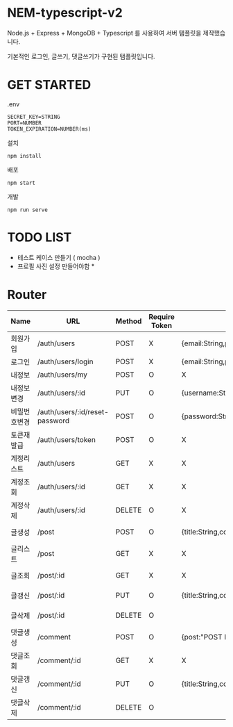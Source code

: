 # NEM-typescript-v2

Node.js + Express + MongoDB + Typescript 를 사용하여 서버 탬플릿을 제작했습니다.

기본적인 로그인, 글쓰기, 댓글쓰기가 구현된 탬플릿입니다.

# GET STARTED

.env

```
SECRET_KEY=STRING
PORT=NUMBER
TOKEN_EXPIRATION=NUMBER(ms)
```

설치

```
npm install
```

배포

```
npm start
```

개발

```
npm run serve
```

# TODO LIST

-   테스트 케이스 만들기 ( mocha )
-   프로필 사진 설정 만들어야함 \*

# Router

| Name         | URL                            | Method | Require Token | Request                                        | Response                           |
| ------------ | ------------------------------ | ------ | ------------- | ---------------------------------------------- | ---------------------------------- |
| 회원가입     | /auth/users                    | POST   | X             | {email:String,password:String,username:String} | {result: true}                     |
| 로그인       | /auth/users/login              | POST   | X             | {email:String,password:String}                 | {result: true,data:"TOKEN"}        |
| 내정보       | /auth/users/my                 | POST   | O             | X                                              | {result:true,data:"USER_DATA"}     |
| 내정보변경   | /auth/users/:id                | PUT    | O             | {username:String}                              | {result:true}                      |
| 비밀번호변경 | /auth/users/:id/reset-password | POST   | O             | {password:String}                              | {result:true}                      |
| 토큰재발급   | /auth/users/token              | POST   | O             | X                                              | {result: true,data:"TOKEN"}        |
| 계정리스트   | /auth/users                    | GET    | X             | X                                              | {result: true,data:["USER DATA"]}  |
| 계정조회     | /auth/users/:id                | GET    | X             | X                                              | {result: true,data:"USER DATA"}    |
| 계정삭제     | /auth/users/:id                | DELETE | O             | X                                              | {result: true}                     |
| 글생성       | /post                          | POST   | O             | {title:String,content:String}                  | {result: true,data:"POST DATA"}    |
| 글리스트     | /post                          | GET    | X             | X                                              | {result: true,data:["POST DATA"]}  |
| 글조회       | /post/:id                      | GET    | X             | X                                              | {result: true,data:"POST DATA"}    |
| 글갱신       | /post/:id                      | PUT    | O             | {title:String,content:String}                  | {result: true,data:"POST DATA"}    |
| 글삭제       | /post/:id                      | DELETE | O             |                                                | {result: true,data:"POST DATA"}    |
| 댓글생성     | /comment                       | POST   | O             | {post:"POST ID",content:String}                | {result: true,data:"COMMENT DATA"} |
| 댓글조회     | /comment/:id                   | GET    | X             | X                                              | {result: true,data:"COMMENT DATA"} |
| 댓글갱신     | /comment/:id                   | PUT    | O             | {title:String,content:String}                  | {result: true,data:"COMMENT DATA"} |
| 댓글삭제     | /comment/:id                   | DELETE | O             |                                                | {result: true,data:"COMMENT DATA"} |
